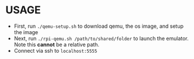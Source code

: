 # USAGE

* First, run `./qemu-setup.sh` to download qemu, the os image, and setup the image
* Next, run `./rpi-qemu.sh /path/to/shared/folder` to launch the emulator.  Note this **cannot** be a relative path.
* Connect via ssh to `localhost:5555`
